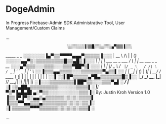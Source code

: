 # DogeAdmin
In Progress Firebase-Admin SDK Administrative Tool, User Management/Custom Claims

...

								░░░░░░░░▌▒▒█░░░░░░░░▄▀▒▒▒▐░░░
  _____                                 _           _       	░░░░░░░▐▄▀▒▒▀▀▀▀▄▄▄▀▒▒▒▒▒▐░░░
 |  __ \                       /\      | |         (_)      	░░░░░▄▄▀▒░▒▒▒▒▒▒▒▒▒█▒▒▄█▒▐░░░
 | |  | | ___   __ _  ___     /  \   __| |_ __ ___  _ _ __  	░░░▄▀▒▒▒░░░▒▒▒░░░▒▒▒▀██▀▒▌░░░
 | |  | |/ _ \ / _` |/ _ \   / /\ \ / _` | '_ ` _ \| | '_ \ 	░░▐▒▒▒▄▄▒▒▒▒░░░▒▒▒▒▒▒▒▀▄▒▒▌░░
 | |__| | (_) | (_| |  __/  / ____ \ (_| | | | | | | | | | |	░░▌░░▌█▀▒▒▒▒▒▄▀█▄▒▒▒▒▒▒▒█▒▐░░
 |_____/ \___/ \__, |\___| /_/    \_\__,_|_| |_| |_|_|_| |_|	░▐░░░▒▒▒▒▒▒▒▒▌██▀▒▒░░░▒▒▒▀▄▌░
                __/ |                                       	░▌░▒▄██▄▒▒▒▒▒▒▒▒▒░░░░░░▒▒▒▒▌░
               |___/                                        	▀▒▀▐▄█▄█▌▄░▀▒▒░░░░░░░░░░▒▒▒▐░
	By: Justin Kroh			Version 1.0		▐▒▒▐▀▐▀▒░▄▄▒▄▒▒▒▒▒▒░▒░▒░▒▒▒▒▌
								▐▒▒▒▀▀▄▄▒▒▒▄▒▒▒▒▒▒▒▒░▒░▒░▒▒▐░
								░▌▒▒▒▒▒▒▀▀▀▒▒▒▒▒▒░▒░▒░▒░▒▒▒▌░

...
